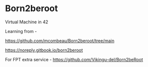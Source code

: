 # Born2beroot
Virtual Machine in 42

Learning from -

https://github.com/mcombeau/Born2beroot/tree/main

https://noreply.gitbook.io/born2beroot

For FPT extra service - https://github.com/Vikingu-del/Born2beRoot


